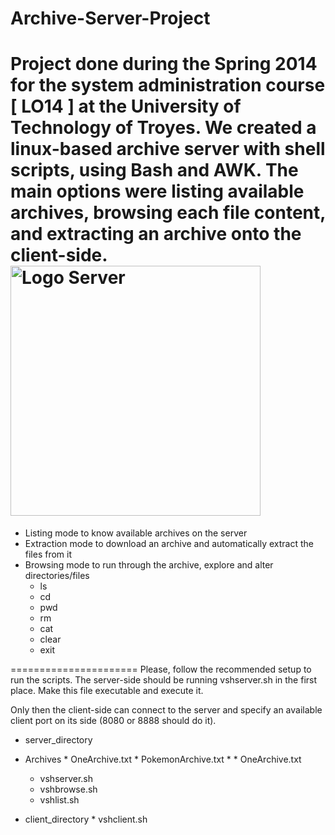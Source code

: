 Archive-Server-Project
======================
Project done during the Spring 2014 for the system administration course [ LO14 ] at the University of Technology of Troyes.
We created a linux-based archive server with shell scripts, using Bash and AWK. The main options were listing available archives, browsing each file content, and extracting an archive onto the client-side.
<img src="https://mdn.mozillademos.org/files/4291/client-server.png" alt="Logo Server" width="400px"/>
======================
* Listing mode to know available archives on the server
* Extraction mode to download an archive and automatically extract the files from it
* Browsing mode to run through the archive, explore and alter directories/files
  * ls
  * cd
  * pwd
  * rm
  * cat
  * clear
  * exit

======================
Please, follow the recommended setup to run the scripts.
The server-side should be running vshserver.sh in the first place.
Make this file executable and execute it.

Only then the client-side can connect to the server and specify an available client port on its side (8080 or 8888 should do it).

* server_directory
 * Archives
		* OneArchive.txt
		* PokemonArchive.txt
		* 		* OneArchive.txt

	* vshserver.sh
	* vshbrowse.sh
	* vshlist.sh

* client_directory
		* vshclient.sh
